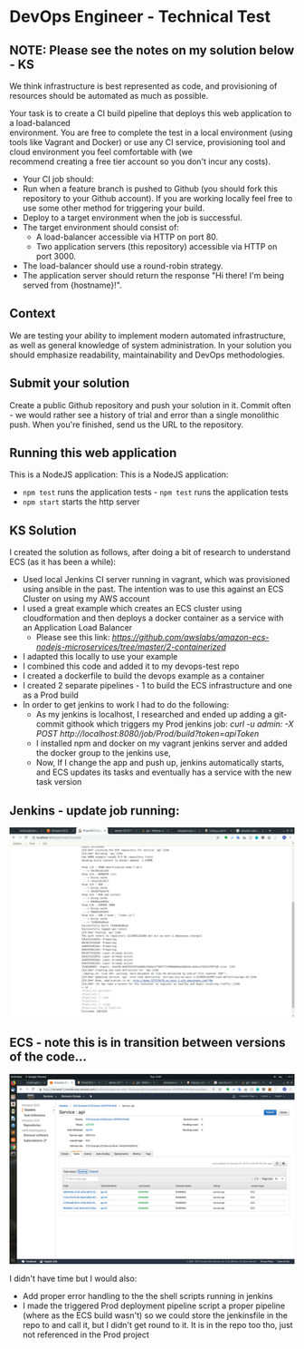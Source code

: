 # DevOps Engineer - Technical Test	

## NOTE: Please see the notes on my solution below - KS

We think infrastructure is best represented as code, and provisioning of resources should be automated as much as possible.	

 Your task is to create a CI build pipeline that deploys this web application to a load-balanced	
environment. You are free to complete the test in a local environment (using tools like Vagrant and	
Docker) or use any CI service, provisioning tool and cloud environment you feel comfortable with (we	
recommend creating a free tier account so you don't incur any costs).	

 * Your CI job should:	
  * Run when a feature branch is pushed to Github (you should fork this repository to your Github account). If you are working locally feel free to use some other method for triggering your build.	
  * Deploy to a target environment when the job is successful.	
* The target environment should consist of:	
  * A load-balancer accessible via HTTP on port 80.	
  * Two application servers (this repository) accessible via HTTP on port 3000.	
* The load-balancer should use a round-robin strategy.	
* The application server should return the response "Hi there! I'm being served from {hostname}!".	

 ## Context	
We are testing your ability to implement modern automated infrastructure, as well as general knowledge of system administration. In your solution you should emphasize readability, maintainability and DevOps methodologies.	

 ## Submit your solution	
Create a public Github repository and push your solution in it. Commit often - we would rather see a history of trial and error than a single monolithic push. When you're finished, send us the URL to the repository.	

 ## Running this web application	
 This is a NodeJS application:	This is a NodeJS application:

- `npm test` runs the application tests	- `npm test` runs the application tests
- `npm start` starts the http server

## KS Solution

I created the solution as follows, after doing a bit of research to understand ECS (as it has been a while):

* Used local Jenkins CI server running in vagrant, which was provisioned using ansible in the past.  The intention was to use this against an ECS Cluster on using my AWS account
* I used a great example which creates an ECS cluster using cloudformation and then deploys a docker container as a service with an Application Load Balancer
   * Please see this link: _https://github.com/awslabs/amazon-ecs-nodejs-microservices/tree/master/2-containerized_
* I adapted this locally to use your example
* I combined this code and added it to my devops-test repo
* I created a dockerfile to build the devops example as a container
* I created 2 separate pipelines - 1 to build the ECS infrastructure and one as a Prod build
* In order to get jenkins to work I had to do the following:
   * As my jenkins is localhost, I researched and ended up adding a git-commit githook which triggers my Prod jenkins job: _curl -u admin:<my api token> -X POST http://localhost:8080/job/Prod/build?token=apiToken_ 
   * I installed npm and docker on my vagrant jenkins server and added the docker group to the jenkins use, 
   * Now, If I change the app and push up, jenkins automatically starts, and ECS updates its tasks and eventually has a service with the new task version 

## Jenkins - update job running:

![jenkins pic](jenkins.png)

## ECS - note this is in transition between versions of the code...

![ECS pic](ECS.png)

I didn't have time but I would also:
* Add proper error handling to the the shell scripts running in jenkins
* I made the triggered Prod deployment pipeline script a proper pipeline (where as the ECS build wasn't) so we could store the jenkinsfile in the repo to and call it, but I didn't get round to it.  It is in the repo too tho, just not referenced in the Prod project


